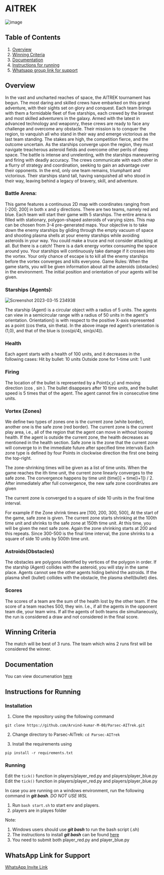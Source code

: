 # AITREK



![image](https://user-images.githubusercontent.com/79975787/226158229-1a5abb35-7591-4366-9d82-b9368b1d3e70.png)

## Table of Contents
1. [Overview](#overview)
2. [Winning Criteria](#winning)
3. [Documentation](https://github.com/Arvind-kumar-M-08/Parsec-AITrek/blob/main/Documentation.md)
4. [Instructions for running](#instructions)
5. [Whatsapp group link for support](#whatsapp)

## Overview <a name="overview"></a>
In the vast and uncharted reaches of space, the AITREK tournament has begun. The most daring and skilled crews have embarked on this grand adventure, with their sights set on glory and conquest.
Each team brings with them a formidable fleet of five starships, each crewed by the bravest and most skilled adventurers in the galaxy. Armed with the latest in advanced technology and weaponry, these crews are ready to face any challenge and overcome any obstacle.
Their mission is to conquer the region, to vanquish all who stand in their way and emerge victorious as the last team standing. The stakes are high, the competition fierce, and the outcome uncertain.
As the starships converge upon the region, they must navigate treacherous asteroid fields and overcome other perils of deep space. The battle is intense and unrelenting, with the starships maneuvering and firing with deadly accuracy. The crews communicate with each other in a flurry of strategy and coordination, seeking to gain an advantage over their opponents. 
In the end, only one team remains, triumphant and victorious. Their starships stand tall, having vanquished all who stood in their way, leaving behind a legacy of bravery, skill, and adventure.

### Battle Arena:
This game features a continuous 2D map with coordinates ranging from  [-200, 200] in both x and y directions. There are two teams, namely red and blue. Each team will start their game with 5 starships. The entire arena is filled with stationary, polygon-shaped asteroids of varying sizes. This map can be chosen from 3-4 pre-generated maps. 
Your objective is to take down the enemy starships by gliding through the empty vacuum of space and shooting plasma shells at your enemy starships while avoiding asteroids in your way.
You could make a truce and not consider attacking at all. But there is a catch! There is a dark energy vortex consuming the space around you. Your starships will continuously take damage if it crosses into the vortex. Your only chance of escape is to kill all the enemy starships before the vortex converges and kills everyone.
Game Rules:
When the game starts, you will be given information about all the asteroids (obstacles) in the environment. The initial position and orientation of your agents will be given. 



### Starships (Agents):

![Screenshot 2023-03-15 234938](https://user-images.githubusercontent.com/79975787/226156681-a6086046-30b1-46d3-8597-de2d71b3e2e8.png)


The starship (Agent) is a circular object with a radius of 5 units. The agents can view in a semicircular range with a radius of 50 units in the agent's orientation.
Orientation() is with respect to the positive X-axis represented as a point 
(cos theta, sin theta). In the above image red agent’s orientation is (1,0), and that of the blue is (cos(pi/4), sin(pi/4)).

### Health
Each agent starts with a health of 100 units, and it decreases in the following cases:
Hit by bullet: 10 units
Outside zone for 1-time unit: 1 unit

### Firing
The location of the bullet is represented by a Point(x,y) and moving direction (cos , sin ). The bullet disappears after 10 time units, and the bullet speed is 5 times that of the agent.
The agent cannot fire in consecutive time units. 

### Vortex (Zones)
We define two types of zones one is the current zone (white border), another one is the safe zone (red border). The current zone is the current play area, i.e., all of the region that the agent can move in without loosing health. If the agent is outside the current zone, the health decreases as mentioned in the health section. Safe zone is the zone that the current zone will converge to in the immediate future after specified time intervals Each zone type is defined by four Points in clockwise direction the first one being the top-right.

The zone-shrinking times will be given as a list of time units. When the game reaches the ith time unit, the current zone linearly converges to the safe zone. The convergence happens by time unit (time[i] + time[i+1]) / 2. After immediately after full convergence, the new safe zone coordinates are given

The current zone is converged to a square of side 10 units in the final time interval.

For example if the Zone shrink times are [100, 200, 300, 500], At the start of the game, safe zone is given. The current zone starts shrinking at the 100th time unit and shrinks to the safe zone at 150th time unit. At this time, you will be given the next safe zone. Again the zone shrinking starts at 200 and this repeats.  Since 300-500 is the final time interval, the zone shrinks to a square of side 10 units by 500th time unit.

### Astroids(Obstacles)
The obstacles are polygons identified by vertices of the polygon in order. If the starship (Agent) collides with the asteroid, you will stay in the same place. Agents cannot see the other agents hiding behind the astroids.
If the plasma shell (bullet) collides with the obstacle, the plasma shell(bullet) dies.

### Scores
The scores of a team are the sum of the health lost by the other team.
If the score of a team reaches 500, they win. I.e., if all the agents in the opponent team die, your team wins. If all the agents of both teams die simultaneously, the run is considered a draw and not considered in the final score.


## Winning Criteria  <a name="winning"></a>
The match will be best of 3 runs. The team which wins 2 runs first will be considered the winner.

## Documentation <a name="documenation"></a>
You can view documenation [here](https://github.com/Arvind-kumar-M-08/Parsec-AITrek/blob/main/Documentation.md)

## Instructions for Running  <a name="instructions"></a>
### Installation
1. Clone the repository using the following command

```git clone https://github.com/Arvind-kumar-M-08/Parsec-AITrek.git```

2. Change directory to Parsec-AITrek:
```cd Parsec-AITrek```

3. Install the requirements using

```pip install -r requirements.txt```

### Running
Edit the ```tick()``` function in players/player_red.py and players/player_blue.py
Edit the ```tick()``` function in players/player_red.py and players/player_blue.py

In case you are running on a windows environment, run the following command in ***git bash***. *DO NOT USE WSL*

1. Run ```bash start.sh``` to start env and players.
2. players are in playes folder


Note: 

1. Windows users  should use ***git bash*** to run the bash script (.sh)
2. The instructions to install ***git bash*** can be found [here](https://git-scm.com/downloads) 
3. You need to submit both player_red.py and player_blue.py


## WhatsApp Link for Support <a name="whatsapp"></a>
[WhatsApp Invite Link](https://chat.whatsapp.com/E8JfBWU0YWEFvdku345XLw)

